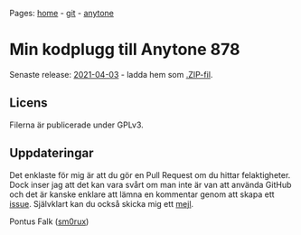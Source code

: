 Pages: [home](https://sm0rux.github.io/) - [git](https://sm0rux.github.io/git.html) - [anytone](https://sm0rux.github.io/anytone.html)

# Min kodplugg till Anytone 878

Senaste release: [2021-04-03](https://github.com/sm0rux/at-d878uv/releases) - ladda hem som [.ZIP-fil](https://github.com/sm0rux/at-d878uv/archive/2021-04-03.zip).

## Licens

Filerna är publicerade under GPLv3.

## Uppdateringar

Det enklaste för mig är att du gör en Pull Request om du hittar felaktigheter. Dock inser jag att det kan vara svårt om man inte är van att använda GitHub och det är kanske enklare att lämna en kommentar genom att skapa ett [issue](https://github.com/sm0rux/at-d878uv/issues). Självklart kan du också skicka mig ett [mejl](mailto:pfalk@ax25.org).

Pontus Falk ([sm0rux](https://github.com/sm0rux/))
